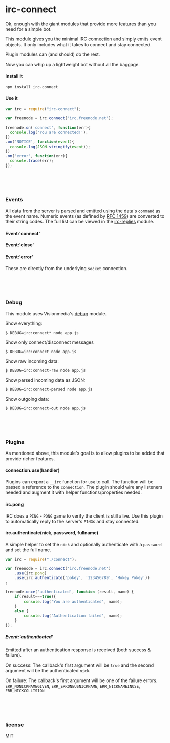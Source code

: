 irc-connect
===========

Ok, enough with the giant modules that provide more features than you need for
a simple bot.

This module gives you the minimal IRC connection and simply emits event objects.
It only includes what it takes to connect and stay connected.

Plugin modules can (and should) do the rest.

  Now you can whip up a lightweight bot without all the baggage.


#### Install it
```
npm install irc-connect
```

#### Use it
```javascript
var irc = require("irc-connect");

var freenode = irc.connect('irc.freenode.net');

freenode.on('connect', function(err){
  console.log('You are connected!');
})
.on('NOTICE', function(event){
  console.log(JSON.stringify(event));
})
.on('error', function(err){
  console.trace(err);
});
```
<br>
<br>
<br>

### Events
All data from the server is parsed and emitted using the data's `command` as the
event name. Numeric events (as defined by [RFC 1459](https://tools.ietf.org/html/rfc1459#section-6))
are converted to their string codes. The full list can be viewed in the
[irc-replies](https://github.com/williamwicks/irc-replies/blob/master/replies.json)
module.

#### Event:'connect'
#### Event:'close'
#### Event:'error'
These are directly from the underlying `socket` connection.

<br>
<br>
<br>

### Debug
This module uses Visionmedia's [debug](https://github.com/visionmedia/debug) module.

Show everything:
```
$ DEBUG=irc:connect* node app.js
```

Show only connect/disconnect messages
```
$ DEBUG=irc:connect node app.js
```

Show raw incoming data:
```
$ DEBUG=irc:connect-raw node app.js
```

Show parsed incoming data as JSON:
```
$ DEBUG=irc:connect-parsed node app.js
```

Show outgoing data:
```
$ DEBUG=irc:connect-out node app.js
```

<br>
<br>
<br>

### Plugins
As mentioned above, this module's goal is to allow plugins to be added that
provide richer features.

#### connection.use(handler)
Plugins can export a `__irc` function for `use` to call. The function will be
passed a reference to the `connection`. The plugin should wire any listeners
needed and augment it with helper functions/properties needed.

#### irc.pong
IRC does a `PING` - `PONG` game to verify the client is still alive. Use this
plugin to automatically reply to the server's `PING`s and stay connected.

#### irc.authenticate(nick, password, fullname)
A simple helper to set the `nick` and optionally authenticate with a `password`
and set the full name.

```javascript
var irc = require("./connect");

var freenode = irc.connect('irc.freenode.net')
	.use(irc.pong)
	.use(irc.authenticate('pokey', '123456789', 'Hokey Pokey'))
;

freenode.once('authenticated', function (result, name) {
	if(result===true){
		console.log('You are authenticated', name);
	}
	else {
		console.log('Authentication failed', name);
	}
});
```

##### Event:'authenticated'
Emitted after an authentication response is received (both success & failure).

On success: The callback's first argument will be `true` and the second
argument will be the authenticated `nick`.

On failure: The callback's first argument will be one of the failure errors.
`ERR_NONICKNAMEGIVEN`, `ERR_ERRONEUSNICKNAME`, `ERR_NICKNAMEINUSE`, `ERR_NICKCOLLISION`

<br>
<br>
<br>

### license
MIT
